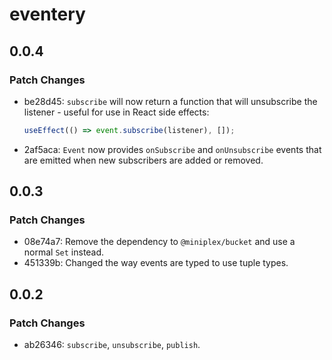 # eventery

## 0.0.4

### Patch Changes

- be28d45: `subscribe` will now return a function that will unsubscribe the listener - useful for use in React side effects:

  ```ts
  useEffect(() => event.subscribe(listener), []);
  ```

- 2af5aca: `Event` now provides `onSubscribe` and `onUnsubscribe` events that are emitted when new subscribers are added or removed.

## 0.0.3

### Patch Changes

- 08e74a7: Remove the dependency to `@miniplex/bucket` and use a normal `Set` instead.
- 451339b: Changed the way events are typed to use tuple types.

## 0.0.2

### Patch Changes

- ab26346: `subscribe`, `unsubscribe`, `publish`.
